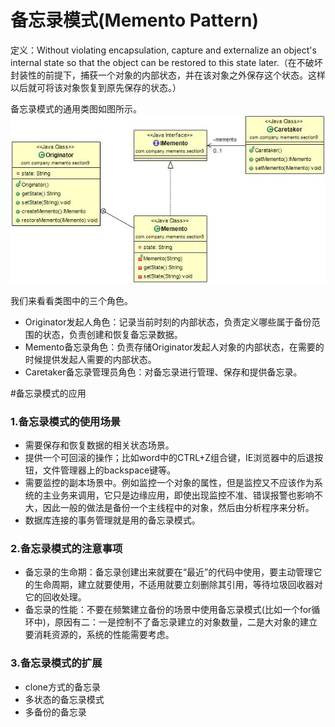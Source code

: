 # 备忘录模式(Memento Pattern) 
 定义：Without violating encapsulation, capture and externalize an object's internal state so that the object can be restored to this state later.（在不破坏封装性的前提下，捕获一个对象的内部状态，并在该对象之外保存这个状态。这样以后就可将该对象恢复到原先保存的状态。）  


 备忘录模式的通用类图如图所示。  
![Alt text](memento.jpg "备忘录模式示意图")


我们来看看类图中的三个角色。

- Originator发起人角色：记录当前时刻的内部状态，负责定义哪些属于备份范围的状态，负责创建和恢复备忘录数据。
- Memento备忘录角色：负责存储Originator发起人对象的内部状态，在需要的时候提供发起人需要的内部状态。
- Caretaker备忘录管理员角色：对备忘录进行管理、保存和提供备忘录。

#备忘录模式的应用
### 1.备忘录模式的使用场景
 * 需要保存和恢复数据的相关状态场景。
 * 提供一个可回滚的操作；比如word中的CTRL+Z组合键，IE浏览器中的后退按钮，文件管理器上的backspace键等。
 * 需要监控的副本场景中。例如监控一个对象的属性，但是监控又不应该作为系统的主业务来调用，它只是边缘应用，即使出现监控不准、错误报警也影响不大，因此一般的做法是备份一个主线程中的对象，然后由分析程序来分析。
 * 数据库连接的事务管理就是用的备忘录模式。

### 2.备忘录模式的注意事项 
 * 备忘录的生命期：备忘录创建出来就要在“最近”的代码中使用，要主动管理它的生命周期，建立就要使用，不适用就要立刻删除其引用，等待垃圾回收器对它的回收处理。
 * 备忘录的性能：不要在频繁建立备份的场景中使用备忘录模式(比如一个for循环中)，原因有二：一是控制不了备忘录建立的对象数量，二是大对象的建立要消耗资源的，系统的性能需要考虑。
 
### 3.备忘录模式的扩展
 * clone方式的备忘录
 * 多状态的备忘录模式
 * 多备份的备忘录 